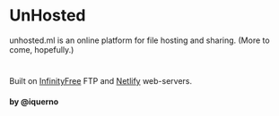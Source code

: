 # UnHosted
unhosted.ml is an online platform for file hosting and sharing. (More to come, hopefully.)
#
Built on [InfinityFree](https://infinityfree.net/) FTP and [Netlify](https://infinityfree.net/) web-servers.

#### by @iquerno
